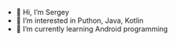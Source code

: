 - 👋 Hi, I’m Sergey
- 👀 I’m interested in Puthon, Java, Kotlin
- 🌱 I’m currently learning Android programming
<!---
0ralo/0ralo is a ✨ special ✨ repository because its `README.md` (this file) appears on your GitHub profile.
You can click the Preview link to take a look at your changes.
--->
